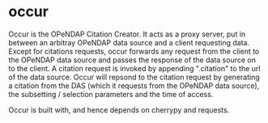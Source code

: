 # occur
Occur is the OPeNDAP Citation Creator. It acts as a proxy server, put in between an arbitray OPeNDAP data source and a client requesting data.
Except for citations requests, occur forwards any request from the client to the OPeNDAP data source and passes the response of the data source on to the client.
A citation request is invoked by appending ".citation" to the url of the data source. Occur will repsond to the citation request by generating a citation from the DAS (which it requests from the OPeNDAP data source), the subsetting / selection parameters and the time of access.

Occur is built with, and hence depends on cherrypy and requests.
